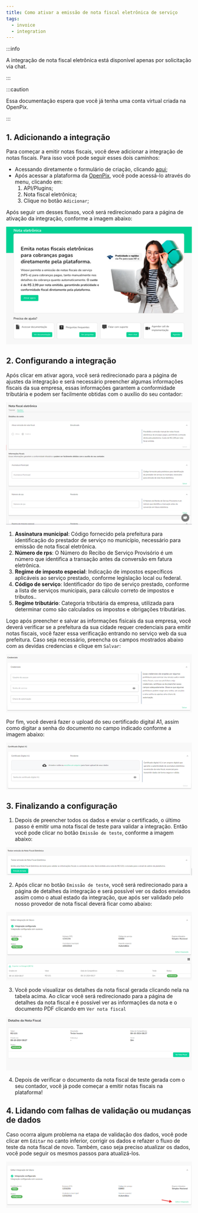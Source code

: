 ```yaml
---
title: Como ativar a emissão de nota fiscal eletrônica de serviço
tags:
  - invoice
  - integration
---
```


:::info

A integração de nota fiscal eletrônica está disponível apenas por solicitação via chat.

:::

:::caution

Essa documentação espera que você já tenha uma conta virtual criada na OpenPix.

:::

## 1. Adicionando a integração

Para começar a emitir notas fiscais, você deve adicionar a integração de notas fiscais. Para isso você pode seguir esses dois caminhos:

- Acessando diretamente o formulário de criação, clicando [aqui](https://app.openpix.com/home/integration-nfeio/tutorial);
- Após acessar a plataforma da [OpenPix](https://app.openpix.com/home), você pode acessá-lo através do menu, clicando em:
  1. API/Plugins;
  2. Nota fiscal eletrônica;
  3. Clique no botão `Adicionar`;

Após seguir um desses fluxos, você será redirecionado para a página de ativação da integração, conforme a imagem abaixo:

![Tutorial de integração](./__assets__/invoice-how-to-integrate-tutorial.png)

## 2. Configurando a integração

Após clicar em ativar agora, você será redirecionado para a página de ajustes da integração e será necessário preencher algumas informações fiscais da sua empresa, essas informações garantem a conformidade tributária e podem ser facilmente obtidas com o auxílio do seu contador:

![Formulário de informações fiscais](./__assets__/invoice-tax-form.png)

1. **Assinatura municipal**: Código fornecido pela prefeitura para identificação do prestador de serviço no município, necessário para emissão de nota fiscal eletrônica.
2. **Número de rps**: O Número do Recibo de Serviço Provisório é um número que identifica a transação antes da conversão em fatura eletrônica.
3. **Regime de imposto especial**: Indicação de impostos específicos aplicáveis ao serviço prestado, conforme legislação local ou federal.
4. **Código de serviço**: Identificador do tipo de serviço prestado, conforme a lista de serviços municipais, para cálculo correto de impostos e tributos..
5. **Regime tributário**: Categoria tributária da empresa, utilizada para determinar como são calculados os impostos e obrigações tributárias.

Logo após preencher e salvar as informações fisicais da sua empresa, você deverá verificar se a prefeitura da sua cidade requer credenciais para emitir notas fiscais, você fazer essa verificação entrando no serviço web da sua prefeitura. Caso seja necessário, preencha os campos mostrados abaixo com as devidas credencias e clique em `Salvar`:

![Formulário de credenciais](./__assets__/invoice-credentials.png)

Por fim, você deverá fazer o upload do seu certificado digital A1, assim como digitar a senha do documento no campo indicado conforme a imagem abaixo:

![Formulário do certificado A1](./__assets__/invoice-a1-certificate.png)

## 3. Finalizando a configuração

1. Depois de preencher todos os dados e enviar o certificado, o último passo é emitir uma nota fiscal de teste para validar a integração. Então você pode clicar no botão `Emissão de teste`, conforme a imagem abaixo:

![Botão de teste da emissão de nota fiscal](./__assets__/invoice-issue-test.png)

2. Após clicar no botão `Emissão de teste`, você será redirecionado para a página de detalhes da integração e será possível ver os dados enviados assim como o atual estado da integração, que após ser validado pelo nosso provedor de nota fiscal deverá ficar como abaixo:

![Card de detalhes da integração](./__assets__/invoice-integration-details-card.png)

3. Você pode visualizar os detalhes da nota fiscal gerada clicando nela na tabela acima. Ao clicar você será redirecionado para a página de detalhes da nota fiscal e é possível ver as informações da nota e o documento PDF clicando em `Ver nota fiscal`

![Card de detalhes da nota fiscal eletrônica](./__assets__/invoice-details.png)

4. Depois de verificar o documento da nota fiscal de teste gerada com o seu contador, você já pode começar a emitir notas fiscais na plataforma!

## 4. Lidando com falhas de validação ou mudanças de dados

Caso ocorra algum problema na etapa de validação dos dados, você pode clicar em `Editar` no canto inferior, corrigir os dados e refazer o fluxo de teste da nota fiscal de novo. Também, caso seja preciso atualizar os dados, você pode seguir os mesmos passos para atualizá-los.

![Card de detalhes da integração](./__assets__/invoice-edit-integration.png)
